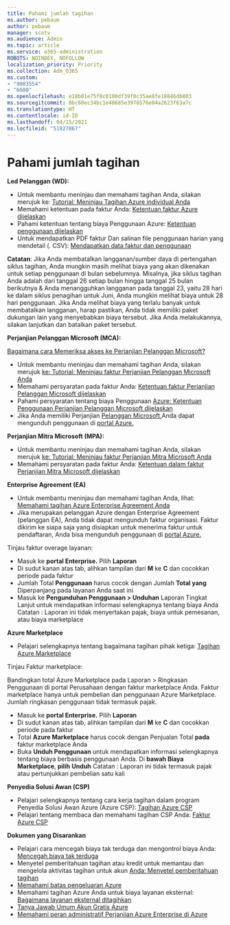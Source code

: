 ```yaml
---
title: Pahami jumlah tagihan
ms.author: pebaum
author: pebaum
manager: scotv
ms.audience: Admin
ms.topic: article
ms.service: o365-administration
ROBOTS: NOINDEX, NOFOLLOW
localization_priority: Priority
ms.collection: Adm_O365
ms.custom:
- "9003554"
- "6680"
ms.openlocfilehash: e18b01e75f8c0100df39f0c35ae8fe18846db803
ms.sourcegitcommit: 8bc60ec34bc1e40685e3976576e04a2623f63a7c
ms.translationtype: HT
ms.contentlocale: id-ID
ms.lasthandoff: 04/15/2021
ms.locfileid: "51827867"
---
```

# <a name="understand-billing-amount"></a>Pahami jumlah tagihan

**Led Pelanggan (WD):**

- Untuk membantu meninjau dan memahami tagihan Anda, silakan merujuk ke: [Tutorial: Meninjau Tagihan Azure individual Anda](https://docs.microsoft.com/azure/cost-management-billing/understand/review-individual-bill?WT.mc_id=Portal-Microsoft_Azure_Support)
- Memahami ketentuan pada faktur Anda: [Ketentuan faktur Azure dijelaskan](https://docs.microsoft.com/azure/cost-management-billing/understand/understand-invoice?WT.mc_id=Portal-Microsoft_Azure_Support)
- Pahami ketentuan tentang biaya Penggunaan Azure: [Ketentuan penggunaan dijelaskan](https://docs.microsoft.com/azure/cost-management-billing/understand/understand-usage?WT.mc_id=Portal-Microsoft_Azure_Support)
- Untuk mendapatkan PDF faktur Dan salinan file penggunaan harian yang mendetail (. CSV): [Mendapatkan data faktur dan penggunaan](https://docs.microsoft.com/azure/billing/billing-download-azure-invoice-daily-usage-date?WT.mc_id=Portal-Microsoft_Azure_Support)

**Catatan**: Jika Anda membatalkan langganan/sumber daya di pertengahan siklus tagihan, Anda mungkin masih melihat biaya yang akan dikenakan untuk setiap penggunaan di bulan sebelumnya. Misalnya, jika siklus tagihan Anda adalah dari tanggal 26 setiap bulan hingga tanggal 25 bulan berikutnya & Anda menangguhkan langganan pada tanggal 23, yaitu 28 hari ke dalam siklus penagihan untuk Juni, Anda mungkin melihat biaya untuk 28 hari penggunaan. Jika Anda melihat biaya yang terlalu banyak untuk membatalkan langganan, harap pastikan, Anda tidak memiliki paket dukungan lain yang menyebabkan biaya tersebut. Jika Anda melakukannya, silakan lanjutkan dan batalkan paket tersebut.

**Perjanjian Pelanggan Microsoft (MCA):**

[Bagaimana cara Memeriksa akses ke Perjanjian Pelanggan Microsoft?](https://docs.microsoft.com/azure/cost-management-billing/manage/download-azure-invoice-daily-usage-date?WT.mc_id=Portal-Microsoft_Azure_Support#check-access-to-a-microsoft-customer-agreement)

- Untuk membantu meninjau dan memahami tagihan Anda, silakan merujuk [ke: Tutorial: Meninjau faktur Perjanjian Pelanggan Microsoft Anda](https://docs.microsoft.com/azure/cost-management-billing/understand/review-customer-agreement-bill?WT.mc_id=Portal-Microsoft_Azure_Support)
- Memahami persyaratan pada faktur Anda: [Ketentuan faktur Perjanjian Pelanggan Microsoft dijelaskan](https://docs.microsoft.com/azure/cost-management-billing/understand/mca-understand-your-invoice?WT.mc_id=Portal-Microsoft_Azure_Support)
- Pahami persyaratan tentang biaya Penggunaan [Azure: Ketentuan Penggunaan Perjanjian Pelanggan Microsoft dijelaskan](https://docs.microsoft.com/azure/cost-management-billing/understand/mca-understand-your-usage?WT.mc_id=Portal-Microsoft_Azure_Support)
- Jika Anda memiliki Perjanjian [Pelanggan Microsoft,](https://docs.microsoft.com/azure/cost-management-billing/manage/download-azure-invoice-daily-usage-date?WT.mc_id=Portal-Microsoft_Azure_Support#check-access-to-a-microsoft-customer-agreement)Anda dapat mengunduh penggunaan di [portal Azure.](https://portal.azure.com/)

**Perjanjian Mitra Microsoft (MPA):**

- Untuk membantu meninjau dan memahami tagihan Anda, silakan merujuk [ke: Tutorial: Meninjau faktur Perjanjian Mitra Microsoft Anda](https://docs.microsoft.com/azure/cost-management-billing/understand/review-partner-agreement-bill?WT.mc_id=Portal-Microsoft_Azure_Support)
- Memahami persyaratan pada faktur Anda: [Ketentuan dalam faktur Perjanjian Mitra Microsoft dijelaskan](https://docs.microsoft.com/azure/cost-management-billing/understand/mpa-invoice-terms?WT.mc_id=Portal-Microsoft_Azure_Support)

**Enterprise Agreement (EA)**

- Untuk membantu meninjau dan memahami tagihan Anda, lihat: [Memahami tagihan Azure Enterprise Agreement Anda](https://docs.microsoft.com/azure/cost-management-billing/understand/review-enterprise-agreement-bill?WT.mc_id=Portal-Microsoft_Azure_Support)
- Jika merupakan pelanggan Azure dengan Enterprise Agreement (pelanggan EA), Anda tidak dapat mengunduh faktur organisasi. Faktur dikirim ke siapa saja yang disiapkan untuk menerima faktur untuk pendaftaran, Anda bisa mengunduh penggunaan di [portal Azure.](https://portal.azure.com/)

Tinjau faktur overage layanan:

- Masuk ke **portal Enterprise.** Pilih **Laporan**
- Di sudut kanan atas tab, alihkan tampilan dari **M** ke **C** dan cocokkan periode pada faktur
- Jumlah Total **Penggunaan** harus cocok dengan Jumlah **Total yang** Diperpanjang pada layanan Anda saat ini
- Masuk ke **Pengunduhan Penggunaan > Unduhan** Laporan Tingkat Lanjut untuk mendapatkan informasi selengkapnya tentang biaya Anda Catatan : Laporan ini tidak menyertakan pajak, biaya untuk pemesanan, atau biaya marketplace 

**Azure Marketplace**

- Pelajari selengkapnya tentang bagaimana tagihan pihak ketiga: [Tagihan Azure Marketplace](https://docs.microsoft.com/azure/billing/billing-understand-your-azure-marketplace-charges?WT.mc_id=Portal-Microsoft_Azure_Support)

Tinjau Faktur marketplace:

Bandingkan total Azure Marketplace pada Laporan > Ringkasan Penggunaan di portal Perusahaan dengan faktur marketplace Anda. Faktur marketplace hanya untuk pembelian dan penggunaan Azure Marketplace. Jumlah ringkasan penggunaan tidak termasuk pajak.

- Masuk ke **portal Enterprise.** Pilih **Laporan**
- Di sudut kanan atas tab, alihkan tampilan dari **M** ke **C** dan cocokkan periode pada faktur
- Total **Azure Marketplace** harus cocok dengan Penjualan Total **pada** faktur marketplace Anda
- Buka **Unduh Penggunaan** untuk mendapatkan informasi selengkapnya tentang biaya berbasis penggunaan Anda. Di **bawah Biaya Marketplace**, **pilih** **Unduh** Catatan : Laporan ini tidak termasuk pajak atau pertunjukkan pembelian satu kali

**Penyedia Solusi Awan (CSP)**

- Pelajari selengkapnya tentang cara kerja tagihan dalam program Penyedia Solusi Awan Azure (Azure CSP): [Tagihan Azure CSP](https://docs.microsoft.com/azure/cloud-solution-provider/billing/azure-csp-billing-overview?WT.mc_id=Portal-Microsoft_Azure_Support)
- Pelajari tentang membaca dan memahami tagihan CSP Anda: [Faktur Azure CSP](https://docs.microsoft.com/azure/cloud-solution-provider/billing/azure-csp-invoice?WT.mc_id=Portal-Microsoft_Azure_Support)

**Dokumen yang Disarankan**

- Pelajari cara mencegah biaya tak terduga dan mengontrol biaya Anda: [Mencegah biaya tak terduga](https://docs.microsoft.com/azure/cost-management-billing/manage/getting-started?WT.mc_id=Portal-Microsoft_Azure_Support)
- Menyetel pemberitahuan tagihan atau kredit untuk memantau dan mengelola aktivitas tagihan untuk akun [Anda: Menyetel pemberitahuan tagihan](https://docs.microsoft.com/azure/cost-management-billing/costs/cost-mgt-alerts-monitor-usage-spending?WT.mc_id=Portal-Microsoft_Azure_Support)
- [Memahami batas pengeluaran Azure](https://docs.microsoft.com/azure/cost-management-billing/manage/spending-limit?WT.mc_id=Portal-Microsoft_Azure_Support)
- Memahami tagihan Azure Anda untuk biaya layanan eksternal: [Bagaimana layanan eksternal ditagihkan](https://docs.microsoft.com/azure/cost-management-billing/understand/understand-azure-marketplace-charges?WT.mc_id=Portal-Microsoft_Azure_Support)
- [Tanya Jawab Umum Akun Gratis Azure](https://azure.microsoft.com/free/free-account-faq/)
- [Memahami peran administratif Perjanjian Azure Enterprise di Azure](https://docs.microsoft.com/azure/cost-management-billing/manage/understand-ea-roles?WT.mc_id=Portal-Microsoft_Azure_Support)